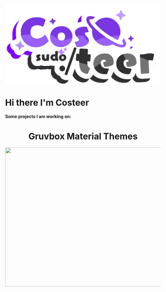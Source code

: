 <div align="center">
    <p>
        <img src="https://github.com/Costeer/costeer-s-assets/blob/c0227eca833f0d10feb08acd90358889560db914/other/VtuberisedCosteer.png" alt="my username looking like a vtuber logo" />
    </p>
</div>

# Hi there I'm Costeer


#### Some projects I am working on:

<div align="center">
     <h1> Gruvbox Material Themes </h1>
</div>
<div align="center">
    <img src="https://github.com/user-attachments/assets/50cf545a-d81b-4177-a9b6-676df7475710" 
        width="600" 
        height="450">
</div>


